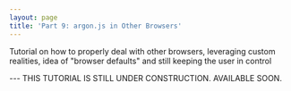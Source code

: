 ```yaml
---
layout: page
title: 'Part 9: argon.js in Other Browsers'
---
```


Tutorial on how to properly deal with other browsers, leveraging custom realities, idea of "browser defaults" and still keeping the user in control

--- THIS TUTORIAL IS STILL UNDER CONSTRUCTION. AVAILABLE SOON.

<!--

At this time, there is no comprehensive authoring environment for Argon. As a result the best way to test and debug Argon experiences is by running the code in the standard browsers (Safari or Chrome), either on a laptop or on a mobile device connected to a laptop. While more testing is possible using a Mac running OS X, you can also do some testing on a Windows machine. 

### Preliminary debugging of html, css, or javascript

Any html and css that you have in your experience can of course be developed and tested using any web editor/environment that you prefer prior to inserting the code into the Argon experience. The same is true of any javascript/Typescript code that does not call use Argon methods or objects.

### Test an Argon channel on a desktop or laptop browser

Using Safari or Chrome browser


### Test an Argon channel on an iPhone or iPad in the Safari browser connected to a laptop or desktop

Much of the functionality of the experience can be tested and debugging by connecting the Safari browser on your iPhone/iPad and to Safari browser 

-->